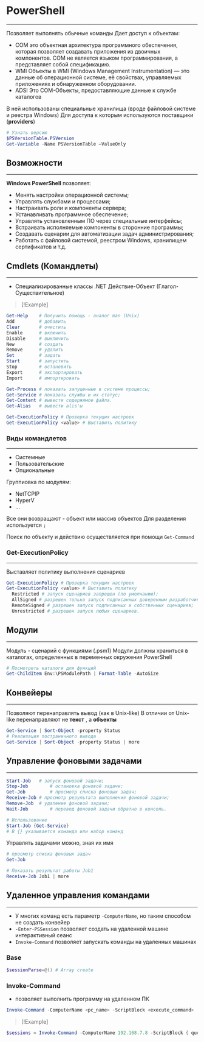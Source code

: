# PowerShell
---
Позволяет выполнять обычные команды
Дает доступ к объектам:
- COM
  это объектная архитектура программного обеспечения, которая позволяет создавать приложения из двоичных компонентов. COM не является языком программирования, а представляет собой спецификацию.
- WMI
  Объекты в WMI (Windows Management Instrumentation) — это данные об операционной системе, её свойствах, управляемых приложениях и обнаруженном оборудовании.
- ADSI
  Это COM-Объекты, предоставляющие данные к службе каталогов

В ней использованы специальные хранилища (вроде файловой системе и реестра Windows)
Для доступа к которым используются поставщики (**providers**)

```ps1
# Узнать версию
$PSVersionTable.PSVersion
Get-Variable -Name PSVersionTable –ValueOnly
```


## Возможности
---
**Windows PowerShell** позволяет:
- Менять настройки операционной системы;
- Управлять службами и процессами;
- Настраивать роли и компоненты сервера;
- Устанавливать программное обеспечение;
- Управлять установленным ПО через специальные интерфейсы;
- Встраивать исполняемые компоненты в сторонние программы;
- Создавать сценарии для автоматизации задач администрирования;
- Работать с файловой системой, реестром Windows, хранилищем сертификатов и т.д.


## Cmdlets (Командлеты)
---
- Специализированные классы .NET
Действие-Объект (Глагол-Существительное)
> [!Example]
```ps1
Get-Help    # Получить помощь - аналог man (Unix)
Add         # добавить
Clear       # очистить
Enable      # включить
Disable     # выключить
New         # создать
Remove      # удалить
Set         # задать
Start       # запустить
Stop        # остановить
Export      # экспортировать
Import      # импортировать

Get-Process # показать запущенные в системе процессы;
Get-Service # показать службы и их статус;
Get-Content # вывести содержимое файла.
Get-Alias   # вывести alis'ы

Get-ExecutionPolicy # Проверка текущих настроек
Get-ExecutionPolicy <value> # Выставить политику
```



### Виды командлетов
---
- Системные
- Пользовательские
- Опциональные

Группиовка по модулям:
- NetTCPIP
- HyperV
- ...

Все они возвращают - объект или массив объектов
Для разделения используется `;`

Поиск по объекту и действию осуществляется при помощи `Get-Command`


### Get-ExecutionPolicy
---
Выставляет политику выполнения сценариев
```ps1
Get-ExecutionPolicy # Проверка текущих настроек
Get-ExecutionPolicy <value> # Выставить политику
  Restricted # запуск сценариев запрещен (по умолчанию);
  AllSigned # разрешен только запуск подписанных доверенным разработчиком сценариев;
  RemoteSigned # разрешен запуск подписанных и собственных сценариев;
  Unrestricted # разрешен запуск любых сценариев.
```

## Модули
---
Модуль - сценарий с функциями (.psm1)
Модули должны храниться в каталогах, определенных в переменных окружения PowerShell
```ps1
# Посмотреть каталоги для функций
Get-ChildItem Env:\PSModulePath | Format-Table -AutoSize
```

## Конвейеры
---
Позволяют перенаправлять вывод (как в Unix-like)
В отличии от Unix-like перенаправляют не **текст** , а **объекты**
```ps1
Get-Service | Sort-Object -property Status
# Реализация постраничного вывода
Get-Service | Sort-Object -property Status | more
```

## Управление фоновыми задачами
---
```ps1
Start-Job 	# запуск фоновой задачи;
Stop-Job 		# остановка фоновой задачи;
Get-Job 		# просмотр списка фоновых задач;
Receive-Job # просмотр результата выполнения фоновой задачи;
Remove-Job 	# удаление фоновой задачи;
Wait-Job 		# перевод фоновой задачи обратно в консоль.

# Использование
Start-Job {Get-Service}
# В {} указывается команда или набор команд
```
Управлять задачами можно, зная их имя

```ps1
# просмотр списка фоновых задач
Get-Job

# Показать результат работы Job1
Receive-Job Job1 | more
```

## Удаленное управления командами
---
- У многих команд есть параметр `-ComputerName`, но таким способом не создать конвейер
- `-Enter-PSSession` позволяет создать на удаленной машине интерактивный сеанс
- `Invoke-Command` позволяет запускать команды на удаленных машинах



### Base
```ps1
$sessionParse=@() # Array create
```

### Invoke-Command
- позволяет выполнить программу на удаленном ПК

```ps1
Invoke-Command -ComputerName <pc_name> -ScriptBlock <execute_command>
```

>[!Example]
```ps1
$sessions = Invoke-Command -ComputerName 192.168.7.8 -ScriptBlock { query session }
```
